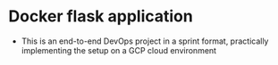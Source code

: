 # Docker flask application

- This is an end-to-end DevOps project in a sprint format, practically implementing the setup on a GCP cloud environment